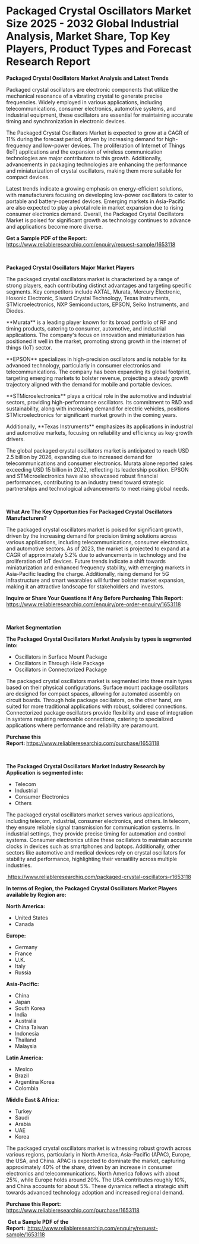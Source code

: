 <p><h1>Packaged Crystal Oscillators Market Size 2025 - 2032 Global Industrial Analysis, Market Share, Top Key Players, Product Types and Forecast Research Report</h1></p><p><strong>Packaged Crystal Oscillators Market Analysis and Latest Trends</strong></p>
<p><p>Packaged crystal oscillators are electronic components that utilize the mechanical resonance of a vibrating crystal to generate precise frequencies. Widely employed in various applications, including telecommunications, consumer electronics, automotive systems, and industrial equipment, these oscillators are essential for maintaining accurate timing and synchronization in electronic devices. </p><p>The Packaged Crystal Oscillators Market is expected to grow at a CAGR of 11% during the forecast period, driven by increasing demand for high-frequency and low-power devices. The proliferation of Internet of Things (IoT) applications and the expansion of wireless communication technologies are major contributors to this growth. Additionally, advancements in packaging technologies are enhancing the performance and miniaturization of crystal oscillators, making them more suitable for compact devices. </p><p>Latest trends indicate a growing emphasis on energy-efficient solutions, with manufacturers focusing on developing low-power oscillators to cater to portable and battery-operated devices. Emerging markets in Asia-Pacific are also expected to play a pivotal role in market expansion due to rising consumer electronics demand. Overall, the Packaged Crystal Oscillators Market is poised for significant growth as technology continues to advance and applications become more diverse.</p></p>
<p><strong>Get a Sample PDF of the Report:&nbsp;</strong> <a href="https://www.reliableresearchiq.com/enquiry/request-sample/1653118?utm_campaign=3195&utm_medium=2&utm_source=Github&utm_content=ia&utm_term=18042025&utm_id=packaged-crystal-oscillators">https://www.reliableresearchiq.com/enquiry/request-sample/1653118</a></p>
<p>&nbsp;</p>
<p><strong>Packaged Crystal Oscillators Major Market Players</strong></p>
<p><p>The packaged crystal oscillators market is characterized by a range of strong players, each contributing distinct advantages and targeting specific segments. Key competitors include AXTAL, Murata, Mercury Electronic, Hosonic Electronic, Siward Crystal Technology, Texas Instruments, STMicroelectronics, NXP Semiconductors, EPSON, Seiko Instruments, and Diodes.</p><p>**Murata** is a leading player known for its broad portfolio of RF and timing products, catering to consumer, automotive, and industrial applications. The company's focus on innovation and miniaturization has positioned it well in the market, promoting strong growth in the internet of things (IoT) sector.</p><p>**EPSON** specializes in high-precision oscillators and is notable for its advanced technology, particularly in consumer electronics and telecommunications. The company has been expanding its global footprint, targeting emerging markets to bolster revenue, projecting a steady growth trajectory aligned with the demand for mobile and portable devices.</p><p>**STMicroelectronics** plays a critical role in the automotive and industrial sectors, providing high-performance oscillators. Its commitment to R&D and sustainability, along with increasing demand for electric vehicles, positions STMicroelectronics for significant market growth in the coming years.</p><p>Additionally, **Texas Instruments** emphasizes its applications in industrial and automotive markets, focusing on reliability and efficiency as key growth drivers. </p><p>The global packaged crystal oscillators market is anticipated to reach USD 2.5 billion by 2026, expanding due to increased demand for telecommunications and consumer electronics. Murata alone reported sales exceeding USD 15 billion in 2022, reflecting its leadership position. EPSON and STMicroelectronics have also showcased robust financial performances, contributing to an industry trend toward strategic partnerships and technological advancements to meet rising global needs.</p></p>
<p>&nbsp;</p>
<p><strong>What Are The Key Opportunities For Packaged Crystal Oscillators Manufacturers?</strong></p>
<p><p>The packaged crystal oscillators market is poised for significant growth, driven by the increasing demand for precision timing solutions across various applications, including telecommunications, consumer electronics, and automotive sectors. As of 2023, the market is projected to expand at a CAGR of approximately 5.2% due to advancements in technology and the proliferation of IoT devices. Future trends indicate a shift towards miniaturization and enhanced frequency stability, with emerging markets in Asia-Pacific leading the charge. Additionally, rising demand for 5G infrastructure and smart wearables will further bolster market expansion, making it an attractive landscape for stakeholders and investors.</p></p>
<p><strong>Inquire or Share Your Questions If Any Before Purchasing This Report:</strong> <a href="https://www.reliableresearchiq.com/enquiry/pre-order-enquiry/1653118?utm_campaign=3195&utm_medium=2&utm_source=Github&utm_content=ia&utm_term=18042025&utm_id=packaged-crystal-oscillators">https://www.reliableresearchiq.com/enquiry/pre-order-enquiry/1653118</a></p>
<p>&nbsp;</p>
<p><strong>Market Segmentation</strong></p>
<p><strong>The Packaged Crystal Oscillators Market Analysis by types is segmented into:</strong></p>
<p><ul><li>Oscillators in Surface Mount Package</li><li>Oscillators in Through Hole Package</li><li>Oscillators in Connectorized Package</li></ul></p>
<p><p>The packaged crystal oscillators market is segmented into three main types based on their physical configurations. Surface mount package oscillators are designed for compact spaces, allowing for automated assembly on circuit boards. Through hole package oscillators, on the other hand, are suited for more traditional applications with robust, soldered connections. Connectorized package oscillators provide flexibility and ease of integration in systems requiring removable connections, catering to specialized applications where performance and reliability are paramount.</p></p>
<p><strong>Purchase this Report:&nbsp;</strong><a href="https://www.reliableresearchiq.com/purchase/1653118?utm_campaign=3195&utm_medium=2&utm_source=Github&utm_content=ia&utm_term=18042025&utm_id=packaged-crystal-oscillators">https://www.reliableresearchiq.com/purchase/1653118</a></p>
<p>&nbsp;</p>
<p><strong>The Packaged Crystal Oscillators Market Industry Research by Application is segmented into:</strong></p>
<p><ul><li>Telecom</li><li>Industrial</li><li>Consumer Electronics</li><li>Others</li></ul></p>
<p><p>The packaged crystal oscillators market serves various applications, including telecom, industrial, consumer electronics, and others. In telecom, they ensure reliable signal transmission for communication systems. In industrial settings, they provide precise timing for automation and control systems. Consumer electronics utilize these oscillators to maintain accurate clocks in devices such as smartphones and laptops. Additionally, other sectors like automotive and medical devices rely on crystal oscillators for stability and performance, highlighting their versatility across multiple industries.</p></p>
<p><a href="https://www.reliableresearchiq.com/packaged-crystal-oscillators-r1653118?utm_campaign=3195&utm_medium=2&utm_source=Github&utm_content=ia&utm_term=18042025&utm_id=packaged-crystal-oscillators">&nbsp;https://www.reliableresearchiq.com/packaged-crystal-oscillators-r1653118</a></p>
<p><strong>In terms of Region, the Packaged Crystal Oscillators Market Players available by Region are:</strong></p>
<p>
    <p> <strong> North America: </strong>
        <ul>
            <li>United States</li>
            <li>Canada</li>
        </ul>
        </p> 
    <p> <strong> Europe: </strong>
        <ul>
            <li>Germany</li>
            <li>France</li>
            <li>U.K.</li>
            <li>Italy</li>
            <li>Russia</li>
        </ul>
        </p> 
    <p> <strong> Asia-Pacific: </strong>
        <ul>
            <li>China</li>
            <li>Japan</li>
            <li>South Korea</li>
            <li>India</li>
            <li>Australia</li>
            <li>China Taiwan</li>
            <li>Indonesia</li>
            <li>Thailand</li>
            <li>Malaysia</li>
        </ul>
        </p> 
    <p> <strong> Latin America: </strong>
        <ul>
            <li>Mexico</li>
            <li>Brazil</li>
            <li>Argentina Korea</li>
            <li>Colombia</li>
        </ul>
        </p> 
    <p> <strong> Middle East & Africa: </strong>
        <ul>
            <li>Turkey</li>
            <li>Saudi</li>
            <li>Arabia</li>
            <li>UAE</li>
            <li>Korea</li>
        </ul>
    </p>
    </p>
<p><p>The packaged crystal oscillators market is witnessing robust growth across various regions, particularly in North America, Asia-Pacific (APAC), Europe, the USA, and China. APAC is expected to dominate the market, capturing approximately 40% of the share, driven by an increase in consumer electronics and telecommunications. North America follows with about 25%, while Europe holds around 20%. The USA contributes roughly 10%, and China accounts for about 5%. These dynamics reflect a strategic shift towards advanced technology adoption and increased regional demand.</p></p>
<p><strong>Purchase this Report: </strong><a href="https://www.reliableresearchiq.com/purchase/1653118?utm_campaign=3195&utm_medium=2&utm_source=Github&utm_content=ia&utm_term=18042025&utm_id=packaged-crystal-oscillators">https://www.reliableresearchiq.com/purchase/1653118</a></p>
<p>&nbsp;<strong>Get a Sample PDF of the Report:&nbsp;&nbsp;</strong><a href="https://www.reliableresearchiq.com/enquiry/request-sample/1653118?utm_campaign=3195&utm_medium=2&utm_source=Github&utm_content=ia&utm_term=18042025&utm_id=packaged-crystal-oscillators">https://www.reliableresearchiq.com/enquiry/request-sample/1653118</a></p>
<p><strong></strong></p>
<p><p></p><p></p><p></p></p>